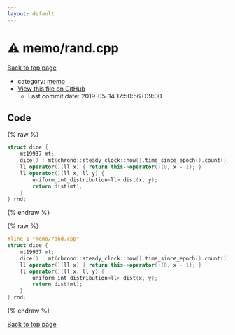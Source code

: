 ```yaml
---
layout: default
---
```


<!-- mathjax config similar to math.stackexchange -->
<script type="text/javascript" async
  src="https://cdnjs.cloudflare.com/ajax/libs/mathjax/2.7.5/MathJax.js?config=TeX-MML-AM_CHTML">
</script>
<script type="text/x-mathjax-config">
  MathJax.Hub.Config({
    TeX: { equationNumbers: { autoNumber: "AMS" }},
    tex2jax: {
      inlineMath: [ ['$','$'] ],
      processEscapes: true
    },
    "HTML-CSS": { matchFontHeight: false },
    displayAlign: "left",
    displayIndent: "2em"
  });
</script>

<script type="text/javascript" src="https://cdnjs.cloudflare.com/ajax/libs/jquery/3.4.1/jquery.min.js"></script>
<script src="https://cdn.jsdelivr.net/npm/jquery-balloon-js@1.1.2/jquery.balloon.min.js" integrity="sha256-ZEYs9VrgAeNuPvs15E39OsyOJaIkXEEt10fzxJ20+2I=" crossorigin="anonymous"></script>
<script type="text/javascript" src="../../assets/js/copy-button.js"></script>
<link rel="stylesheet" href="../../assets/css/copy-button.css" />


# :warning: memo/rand.cpp

<a href="../../index.html">Back to top page</a>

* category: <a href="../../index.html#d504a5ea65b088497578bdd812714d51">memo</a>
* <a href="{{ site.github.repository_url }}/blob/master/memo/rand.cpp">View this file on GitHub</a>
    - Last commit date: 2019-05-14 17:50:56+09:00




## Code

<a id="unbundled"></a>
{% raw %}
```cpp
struct dice {
    mt19937 mt;
    dice() : mt(chrono::steady_clock::now().time_since_epoch().count()) {}
    ll operator()(ll x) { return this->operator()(0, x - 1); }
    ll operator()(ll x, ll y) {
        uniform_int_distribution<ll> dist(x, y);
        return dist(mt);
    }
} rnd;

```
{% endraw %}

<a id="bundled"></a>
{% raw %}
```cpp
#line 1 "memo/rand.cpp"
struct dice {
    mt19937 mt;
    dice() : mt(chrono::steady_clock::now().time_since_epoch().count()) {}
    ll operator()(ll x) { return this->operator()(0, x - 1); }
    ll operator()(ll x, ll y) {
        uniform_int_distribution<ll> dist(x, y);
        return dist(mt);
    }
} rnd;

```
{% endraw %}

<a href="../../index.html">Back to top page</a>

